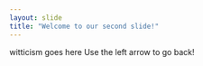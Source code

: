 ```yaml
---
layout: slide
title: "Welcome to our second slide!"
---
```

witticism goes here
Use the left arrow to go back!
